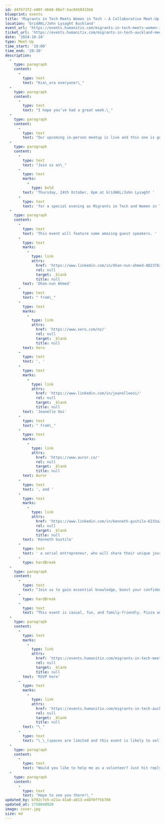 ```yaml
---
id: d4fb73f2-e00f-4bb8-80e7-5ac0450415b6
blueprint: events
title: 'Migrants in Tech Meets Women in Tech – A Collaborative Meet-Up! - October 2024'
location: 'GridAKL/John Lysaght Auckland'
event_url: 'https://events.humanitix.com/migrants-in-tech-meets-women-in-tech-auckland-meet-up'
ticket_url: 'https://events.humanitix.com/migrants-in-tech-auckland-meet/tickets'
date: '2024-10-24'
type: Meet-Up
time_start: '18:00'
time_end: '20:30'
description:
  -
    type: paragraph
    content:
      -
        type: text
        text: "Kia\_ora everyone!\_"
  -
    type: paragraph
    content:
      -
        type: text
        text: "I hope you’ve had a great week.\_"
  -
    type: paragraph
    content:
      -
        type: text
        text: "Our upcoming in-person meetup is live and this one is going to be awesome!\_"
  -
    type: paragraph
    content:
      -
        type: text
        text: "Join us on\_"
      -
        type: text
        marks:
          -
            type: bold
        text: 'Thursday, 24th October, 6pm at GridAKL/John Lysaght '
      -
        type: text
        text: 'for a special evening as Migrants in Tech and Women in Tech Auckland come together to host an inspiring event full of tech stories, insights, and networking!'
  -
    type: paragraph
    content:
      -
        type: text
        text: 'This event will feature some amazing guest speakers. '
      -
        type: text
        marks:
          -
            type: link
            attrs:
              href: 'https://www.linkedin.com/in/dhan-nun-ahmed-802376225/'
              rel: null
              target: _blank
              title: null
        text: 'Dhan-nun Ahmed'
      -
        type: text
        text: " from\_"
      -
        type: text
        marks:
          -
            type: link
            attrs:
              href: 'https://www.xero.com/nz/'
              rel: null
              target: _blank
              title: null
        text: Xero
      -
        type: text
        text: ', '
      -
        type: text
        marks:
          -
            type: link
            attrs:
              href: 'https://www.linkedin.com/in/jeanelleooi/'
              rel: null
              target: _blank
              title: null
        text: 'Jeanelle Ooi'
      -
        type: text
        text: " from\_"
      -
        type: text
        marks:
          -
            type: link
            attrs:
              href: 'https://www.auror.co/'
              rel: null
              target: _blank
              title: null
        text: Auror
      -
        type: text
        text: ', and '
      -
        type: text
        marks:
          -
            type: link
            attrs:
              href: 'https://www.linkedin.com/in/kenneth-gustilo-6233a2128/'
              rel: null
              target: _blank
              title: null
        text: 'Kenneth Gustilo'
      -
        type: text
        text: ' a serial entrepreneur, who will share their unique journeys in the tech sector. Hear first-hand how these professionals navigated the challenges and opportunities of building a career in tech in Aotearoa.'
      -
        type: hardBreak
  -
    type: paragraph
    content:
      -
        type: text
        text: "Join us to gain essential knowledge, boost your confidence, and network with amazing people.\_"
      -
        type: hardBreak
      -
        type: text
        text: "This event is casual, fun, and family-friendly. Pizza and beverages will be provided.\_"
  -
    type: paragraph
    content:
      -
        type: text
        marks:
          -
            type: link
            attrs:
              href: 'https://events.humanitix.com/migrants-in-tech-meets-women-in-tech-auckland-meet-up'
              rel: null
              target: _blank
              title: null
        text: 'RSVP here'
      -
        type: text
        marks:
          -
            type: link
            attrs:
              href: 'https://events.humanitix.com/migrants-in-tech-auckland-meet-up-11'
              rel: null
              target: _blank
              title: null
        text: "\_"
      -
        type: text
        text: "\_\_(spaces are limited and this event is likely to sell out!)\_"
  -
    type: paragraph
    content:
      -
        type: text
        text: "Would you like to help me as a volunteer? Just hit reply\_"
  -
    type: paragraph
    content:
      -
        type: text
        text: "Hope to see you there!\_"
updated_by: b702c7e5-e21a-41a0-a013-e48f0ff5b708
updated_at: 1750040928
image: cover.jpg
size: md
---
```


